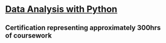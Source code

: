 # [Data Analysis with Python](https://www.freecodecamp.org/learn/data-analysis-with-python/#data-analysis-with-python-course)
## Certification representing approximately 300hrs of coursework
